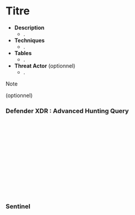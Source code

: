 # Titre

- **Description**
    - .         
- **Techniques** 
   - .
 - **Tables**
   - .
 - **Threat Actor** (optionnel)
   - .       
  
> [!NOTE]
> (optionnel)


### Defender XDR : Advanced Hunting Query 
```KQL















```

### Sentinel
```KQL















```
